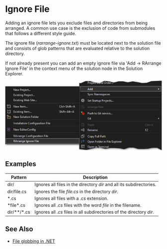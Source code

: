 # Ignore File

Adding an ignore file lets you exclude files and directories from being arranged. A common use case is the exclusion of code from submodules that follows a different style guide.

The ignore file (_rarrange-ignore.txt_) must be located next to the solution file and consists of glob patterns that are evaluated relative to the solution directory.

If not already present you can add an empty ignore file via 'Add -> RArrange Ignore File' in the context menu of the solution node in the Solution Explorer.

![Add ignore file](../media/addignorefile.png)

## Examples

| Pattern     | Description                                                           |
|-------------|-----------------------------------------------------------------------|
| dir/        | Ignores all files in the directory _dir_ and all its subdirectories.  |
| dir/file.cs | Ignores the file _file.cs_ in the directory _dir_.                    |
| *.cs        | Ignores all files with a _.cs_ extension.                             |
| \*file\*.cs | Ignores all _.cs_ files with the word _file_ in the filename.         |
| dir/**/*.cs | Ignores all _.cs_ files in all subdirectories of the directory _dir_. |

## See Also

- [File globbing in .NET](https://docs.microsoft.com/en-us/dotnet/core/extensions/file-globbing#pattern-formats)
